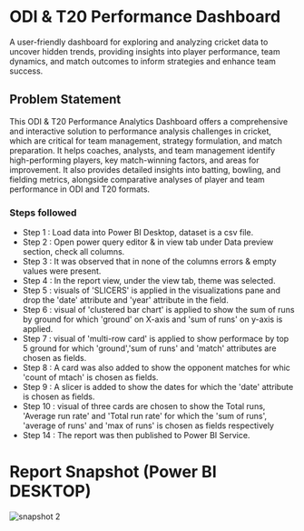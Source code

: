 
# ODI & T20 Performance Dashboard

A user-friendly dashboard for exploring and analyzing cricket data to uncover hidden trends, providing insights into player performance, team dynamics, and match outcomes to inform strategies and enhance team success.

## Problem Statement
This ODI & T20 Performance Analytics Dashboard offers a comprehensive and interactive solution to performance analysis challenges in cricket, which are critical for team management, strategy formulation, and match preparation. It helps coaches, analysts, and team management identify high-performing players, key match-winning factors, and areas for improvement. It also provides detailed insights into batting, bowling, and fielding metrics, alongside comparative analyses of player and team performance in ODI and T20 formats.


### Steps followed 
- Step 1 : Load data into Power BI Desktop, dataset is a csv file.
- Step 2 : Open power query editor & in view tab under Data preview section, check all columns.
- Step 3 : It was observed that in none of the columns errors & empty values were present. 
- Step 4 : In the report view, under the view tab, theme was selected. 
- Step 5 : visuals of 'SLICERS'  is applied in the visualizations pane and drop the 'date' attribute and 'year' attribute in the field.
- Step 6 : visual of 'clustered bar chart' is applied to show the sum of runs by ground for which 'ground' on X-axis and 'sum of runs' on y-axis is applied.      
- Step 7 :  visual of 'multi-row card' is applied to show performace by top 5 ground for which 'ground','sum of runs' and 'match' attributes are chosen as fields.
- Step 8 : A card was also added to show the opponent matches for whic 'count of mtach' is chosen as fields.
- Step 9 : A slicer  is added to show the dates for which the 'date' attribute is chosen as fields. 
- Step 10 : visual of three cards are chosen to show the Total runs, 'Average run rate' and 'Total run rate' for which the 'sum of runs', 'average of runs' and 'max of runs' is chosen as fields respectively
 - Step 14 : The report was then published to Power BI Service.
# Report Snapshot (Power BI DESKTOP)
![snapshot 2](https://github.com/user-attachments/assets/069794e9-26ce-4ed8-876e-a7f21f44bede)
